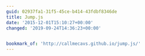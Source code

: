 ```yaml
---
guid: 02937fa1-31f5-45ce-b414-43fdbf8346de
title: Jump.js
date: '2015-12-01T15:10:27+00:00'
changed: '2019-09-24T14:36:23+00:00'


bookmark_of: 'http://callmecavs.github.io/jump.js/'
---
```




